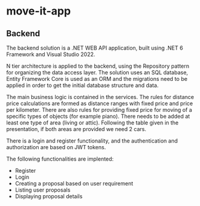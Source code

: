 # move-it-app

## Backend
The backend solution is a .NET WEB API application, built using .NET 6 Framework and Visual Studio 2022.

N tier architecture is applied to the backend, using the Repository pattern for organizing the data access layer.
The solution uses an SQL database, Entity Framework Core is used as an ORM and the migrations need to be applied in order to
get the initial database structure and data.

The main business logic is contained in the services. The rules for distance price calculations are formed as distance ranges
with fixed price and price per kilometer. There are also rules for providing fixed price for moving of a specific types of objects (for example piano).
There needs to be added at least one type of area (living or attic). Following the table given in the presentation, if both areas are provided we need 2 cars.

There is a login and register functionality, and the authentication and authorization are based on JWT tokens.

The following functionalities are implented:
- Register
- Login
- Creating a proposal based on user requirement
- Listing user proposals
- Displaying proposal details
